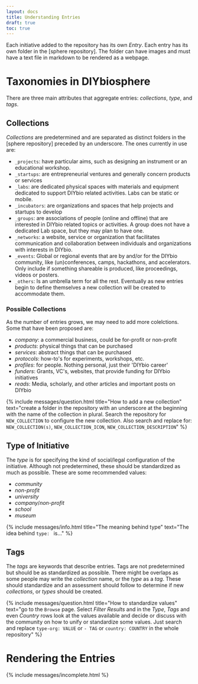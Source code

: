 ```yaml
---
layout: docs
title: Understanding Entries
draft: true
toc: true
---
```


Each initiative added to the repository has its own _Entry_. Each entry has its own folder in the [sphere repository]. The folder can have images and must have a text file in markdown to be rendered as a webpage.

# Taxonomies in DIYbiosphere
There are three main attributes that aggregate entries: _collections_, _type_, and _tags_.

## Collections
_Collections_ are predetermined and are separated as distinct folders in the [sphere repository] preceded by an underscore. The ones currently in use are:

- <i class="far fa-briefcase fa-fw"></i> `_projects`: have particular aims, such as designing an instrument or an educational workshop.
- <i class="far fa-rocket fa-fw"></i> `_startups`: are entrepreneurial ventures and generally concern products or services
- <i class="far fa-flask fa-fw"></i> `_labs`: are dedicated physical spaces with materials and equipment dedicated to support DIYbio related activities. Labs can be static or mobile.
- <i class="far fa-leaf fa-fw"></i> `_incubators`: are organizations and spaces that help projects and startups to develop
- <i class="far fa-users fa-fw"></i> `_groups`: are associations of people (online and offline) that are interested in DIYbio related topics or activities. A group does not have a dedicated Lab space, but they may plan to have one.
- <i class="far fa-share-alt fa-fw"></i> `_networks`: a website, service or organization that facilitates communication and collaboration between individuals and organizations with interests in DIYbio.
- <i class="far fa-calendar-alt fa-fw"></i> `_events`: Global or regional events that are by and/or for the DIYbio community, like (un)conferences, camps, hackathons, and accelerators. Only include if something shareable is produced, like proceedings, videos or posters.
- <i class="far fa-umbrella fa-fw"></i> `_others`: Is an umbrella term for all the rest. Eventually as new entries begin to define themselves a new collection will be created to accommodate them.
<!-- - <i class="far fa-NEW_COLLECTION_ICON fa-fw"></i> `_NEW_COLLECTION(s)`: NEW_COLLECTION_DESCRIPTION -->

### Possible Collections
As the number of entries grows, we may need to add more colelctions. Some that have been proposed are:

- <i class="far fa-industry-alt fa-fw"></i> _company_: a commercial business, could be for-profit or non-profit
- <i class="far fa-shopping-basket fa-fw"></i> _products_: physical things that can be purchased
- <i class="far fa-cogs fa-fw"></i> _services_: abstract things that can be purchased
- <i class="far fa-list-ol fa-fw"></i> _protocols_: how-to's for experiments, workshops, etc.
- <i class="far fa-portrait fa-fw"></i> _profiles_: for people. Nothing personal, just their 'DIYbio career'
- <i class="far fa-usd-circle fa-fw"></i> _funders_: Grants, VC's, websites, that provide funding for DIYbio initiatives
- <i class="far fa-bookmark fa-fw"></i> _reads_: Media, scholarly, and other articles and important posts on DIYbio

{% include messages/question.html title="How to add a new collection" text="create a folder in the repository with an underscore at the beginning with the name of the collection in plural. Search the repository for `NEW_COLLECTION` to configure the new collection. Also search and replace for: `NEW_COLLECTION(s)`, `NEW_COLLECTION_ICON`, `NEW_COLLECTION_DESCRIPTION`" %}

## Type of Initiative
The _type_ is for specifying the kind of social/legal configuration of the initiative. Although not predetermined, these should be standardized as much as possible. These are some recommended values:

- _community_
- _non-profit_
- _university_
- _company_/_non-profit_
- _school_
- _museum_


{% include messages/info.html title="The meaning behind type" text="The idea behind `type: ` is..." %}

## Tags
The _tags_ are keywords that describe entries. Tags are not predetermined but should be as standardized as possible. There might be overlaps as some people may write the _collection_ name, or the _type_ as a _tag_. These should standardize and an assessment should follow to determine if new _collections_, or _types_ should be created.

{% include messages/question.html title="How to standardize values" text="go to the `Browse` page. Select _Filter Results_ and in the _Type_, _Tags_  and even _Country_ rows look at the values available and decide or discuss with the community on how to unify or standardize some values. Just search and replace `type-org: VALUE` or `- TAG` or `country: COUNTRY` in the whole repository" %}

# Rendering the Entries
{% include messages/incomplete.html %}
